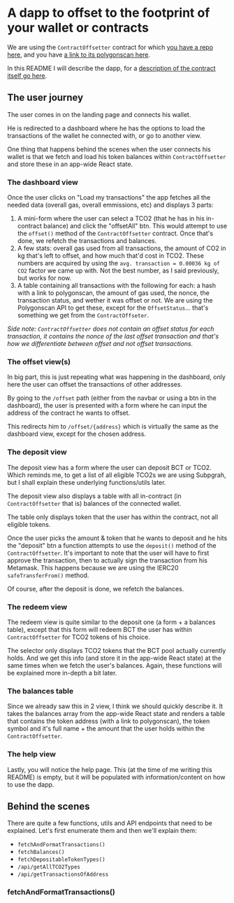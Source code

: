 # A dapp to offset to the footprint of your wallet or contracts

We are using the `ContractOffsetter` contract for which [you have a repo here](https://github.com/lazaralex98/eco-1/blob/main/contracts/ContractOffsetter.sol), and you have [a link to its polygonscan here](https://mumbai.polygonscan.com/address/0x4F828CeDAfcBa0cDd2d9Ace14caFfb0b1FaF9199).

In this README I will describe the dapp, for a [description of the contract itself go here](https://github.com/lazaralex98/eco-1/blob/main/README.md).

## The user journey

The user comes in on the landing page and connects his wallet.

He is redirected to a dashboard where he has the options to load the transactions of the wallet he connected with, or go to another view.

One thing that happens behind the scenes when the user connects his wallet is that we fetch and load his token balances within `ContractOffsetter` and store these in an app-wide React state.

### The dashboard view

Once the user clicks on "Load my transactions" the app fetches all the needed data (overall gas, overall emmissions, etc) and displays 3 parts:

1. A mini-form where the user can select a TCO2 (that he has in his in-contract balance) and click the "offsetAll" btn.
   This would attempt to use the `offset()` method of the `ContractOffsetter` contract. Once that's done, we refetch the transactions and balances.
2. A few stats: overall gas used from all transactions, the amount of CO2 in kg that's left to offset, and how much that'd cost in TCO2.
   These numbers are acquired by using the `avg. transaction = 0.00036 kg of CO2` factor we came up with. Not the best number, as I said previously, but works for now.
3. A table containing all transactions with the following for each: a hash with a link to polygonscan, the amount of gas used, the nonce, the transaction status, and wether it was offset or not.
   We are using the Polygonscan API to get these, except for the `OffsetStatus`... that's something we get from the `ContractOffseter`.

_Side note: `ContractOffsetter` does not contain an offset status for each transaction, it contains the nonce of the last offset transaction and that's how we differentiate between offset and not offset transactions._

### The offset view(s)

In big part, this is just repeating what was happening in the dashboard, only here the user can offset the transactions of other addresses.

By going to the `/offset` path (either from the navbar or using a btn in the dashboard), the user is presented with a form where he can input the address of the contract he wants to offset.

This redirects him to `/offset/{address}` which is virtually the same as the dashboard view, except for the chosen address.

### The deposit view

The deposit view has a form where the user can deposit BCT or TCO2. Which reminds me, to get a list of all eligible TCO2s we are using Subpgrah, but I shall explain these underlying functions/utils later.

The deposit view also displays a table with all in-contract (in `ContractOffsetter` that is) balances of the connected wallet.

The table only displays token that the user has within the contract, not all eligible tokens.

Once the user picks the amount & token that he wants to deposit and he hits the "deposit" btn a function attempts to use the `deposit()` method of the `ContractOffsetter`. It's important to note that the user will have to first approve the transaction, then to actually sign the transaction from his Metamask. This happens because we are using the IERC20 `safeTransferFrom()` method.

Of course, after the deposit is done, we refetch the balances.

### The redeem view

The redeem view is quite similar to the deposit one (a form + a balances table), except that this form will redeem BCT the user has within `ContractOffsetter` for TCO2 tokens of his choice.

The selector only displays TCO2 tokens that the BCT pool actually currently holds. And we get this info (and store it in the app-wide React state) at the same times when we fetch the user's balances. Again, these functions will be explained more in-depth a bit later.

### The balances table

Since we already saw this in 2 view, I think we should quickly describe it. It takes the balances array from the app-wide React state and renders a table that contains the token address (with a link to polygonscan), the token symbol and it's full name + the amount that the user holds within the `ContractOffsetter`.

### The help view

Lastly, you will notice the help page. This (at the time of me writing this README) is empty, but it will be populated with information/content on how to use the dapp.

## Behind the scenes

There are quite a few functions, utils and API endpoints that need to be explained. Let's first enumerate them and then we'll explain them:

- `fetchAndFormatTransactions()`
- `fetchBalances()`
- `fetchDepositableTokenTypes()`
- `/api/getAllTCO2Types`
- `/api/getTransactionsOfAddress`

### fetchAndFormatTransactions()
